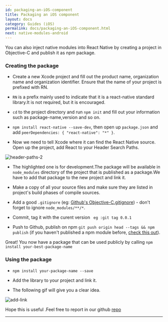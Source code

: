 ```yaml
---
id: packaging-an-iOS-component
title: Packaging an iOS component
layout: docs
category: Guides (iOS)
permalink: docs/packaging-an-iOS-component.html
next: native-modules-android
---
```


You can also inject native modules into React Native by creating a project in Objective-C and publish it as npm package.

### Creating the package

 * Create a new Xcode project and fill out the product name, organization name and organization identifier. Ensure that the name of your project is prefixed with RN.

 * `RN` is a prefix mainly used to indicate that it is a
react-native standard library.It is not required, but it is encouraged.

 * `cd` to the project directory and run `npm init` and fill out your information such as package-name,version and so on.

 * `npm install react-native --save-dev`, then open up `package.json`
   and  add  `peerDependencies: { "react-native": "*" }`.

 * Now we need to tell Xcode where it can find the React Native source. Open up the project, add React to your Header Search Paths.

![header-paths-2](img/5-header-search-paths.png)

 * The highlighted one is for development.The package will be available in `node_modules` directory of the project that is published as a package.We have to add that package to the new project and link it.

 * Make a copy of all your source files and make sure they are listed in project's build phases of compile sources.

 * Add a good `.gitignore` (eg: [Github's Objective-C.gitignore](https://github.com/github/gitignore/blob/master/Objective-C.gitignore)) - don't forget to ignore `node_modules/**/*`.

 * Commit, tag it with the curent version ` eg :git tag 0.0.1`

 * Push to Github, publish on npm `git push origin head --tags && npm publish` (if you haven't published a npm module before, [check this out](https://gist.github.com/coolaj86/1318304)).

Great! You now have a package  that can be used publicly by calling  `npm install your-best-package-name`

### Using the package

* `npm install your-package-name --save`

* Add the library to your project and link it.

* The following gif will give you a clear idea.

![add-link](img/7-add-link.gif)

Hope this is useful .Feel free to report  in our github [repo](https://github.com/facebook/react-native/issues)


-----------------------------------------------------------------------

